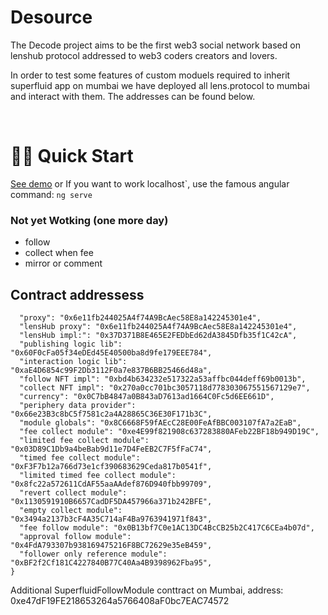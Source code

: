 # Desource

The Decode project aims to be the first web3 social network based on lenshub protocol addressed to web3 coders creators and lovers.
&nbsp; 

In order to test some features of custom moduels required to inherit superfluid app on mumbai we have deployed all lens.protocol to mumbai and interact with them. 
The addresses can be found below.

&nbsp;  
# 🏄‍♂️ Quick Start
[See demo](https://dececode.web.app/)
or If you want to work localhost`, use the famous angular command: ```ng serve```
&nbsp; 
 
### Not yet Wotking (one more day)
-  follow 
- collect when fee
- mirror or comment
&nbsp;   
 

## Contract addressess
```{
  "proxy": "0x6e11fb244025A4f74A9BcAec58E8a142245301e4",
  "lensHub proxy": "0x6e11fb244025A4f74A9BcAec58E8a142245301e4",
  "lensHub impl:": "0x37D371B8E465E2FEDbEd62dA3845Dfb35f1C42cA",
  "publishing logic lib": "0x60F0cFa05f34eDEd45E40500ba8d9fe179EEE784",
  "interaction logic lib": "0xaE4D6854c99F2Db3112F0a7e837B6BB25466d48a",
  "follow NFT impl": "0xbd4b634232e517322a53affbc044deff69b0013b",
  "collect NFT impl": "0x270a0cc701bc3057118d778303067551567129e7",
  "currency": "0x0C7bB4847a0B843aD7613ad1664C0Fc5d6EE661D",
  "periphery data provider": "0x66e23B3c8bC5f7581c2a4A28865C36E30F171b3C",
  "module globals": "0x8C6668F59fAEcC28E00FeAfBBC003107fA7a2EaB",
  "fee collect module": "0xe4E99f821908c637283880AFeb22BF18b949D19C",
  "limited fee collect module": "0x03D89C1Db9a4beBab9d11e7D4FeEB2C7F5fFaC74",
  "timed fee collect module": "0xF3F7b12a766d73e1cf390683629Ceda817b0541f",
  "limited timed fee collect module": "0x8fc22a572611CdAF55aaAAdef876D940fbb99709",
  "revert collect module": "0x1130591910B6657CadDF5DA457966a371b242BFE",
  "empty collect module": "0x3494a2137b3cF4A35C714aF4Ba9763941971f843",
  "fee follow module": "0x0B13bf7C0e1AC13DC4BcCB25b2C417C6CEa4b07d",
  "approval follow module": "0x4FdA793307b938169475216F8BC72629e35eB459",
  "follower only reference module": "0xBF2f2Cf181C4227840B77C40Aa4B9398962Fba95",
}
```
Additional SuperfluidFollowModule conttract on Mumbai, address: 0xe47dF19FE218653264a5766408aF0bc7EAC74572

